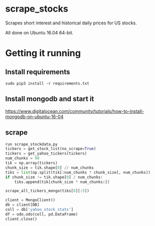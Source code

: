 # scrape_stocks
Scrapes short interest and historical daily prices for US stocks.

All done on Ubuntu 16.04 64-bit.

# Getting it running
## Install requirements
`sudo pip3 install -r requirements.txt`

## Install mongodb and start it
https://www.digitalocean.com/community/tutorials/how-to-install-mongodb-on-ubuntu-16-04

## scrape
```python
run scrape_stockdata.py
tickers = get_stock_list(no_scrape=True)
tickers = get_yahoo_tickers(tickers)
num_chunks = 90
tik = np.array(tickers)
chunk_size = tik.shape[0] // num_chunks
tiks = list(np.split(tik[:num_chunks * chunk_size], num_chunks))
if chunk_size != tik.shape[0] / num_chunks:
    tiks.append(tik[chunk_size * num_chunks:])

scrape_all_tickers_mongo(tiks[0][:5])

client = MongoClient()
db = client[DB]
coll = db['yahoo_stock_stats']
df = odo.odo(coll, pd.DataFrame)
client.close()
```
